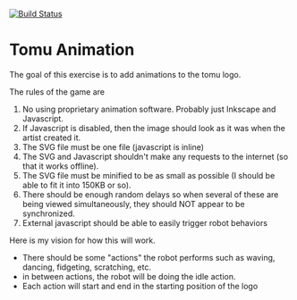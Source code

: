[![Build Status](https://dev.azure.com/neilpturley/build-tomu-animation/_apis/build/status/nturley.tomu-animation?branchName=master)](https://dev.azure.com/neilpturley/build-tomu-animation/_build/latest?definitionId=2&branchName=master)

# Tomu Animation

The goal of this exercise is to add animations to the tomu logo.

The rules of the game are

 1. No using proprietary animation software. Probably just Inkscape and Javascript.
 2. If Javascript is disabled, then the image should look as it was when the artist created it.
 3. The SVG file must be one file (javascript is inline)
 4. The SVG and Javascript shouldn't make any requests to the internet (so that it works offline).
 5. The SVG file must be minified to be as small as possible (I should be able to fit it into 150KB or so).
 6. There should be enough random delays so when several of these are being viewed simultaneously, they should NOT appear to be synchronized.
 7. External javascript should be able to easily trigger robot behaviors

Here is my vision for how this will work.

 * There should be some "actions" the robot performs such as waving, dancing, fidgeting, scratching, etc.
 * in between actions, the robot will be doing the idle action.
 * Each action will start and end in the starting position of the logo
